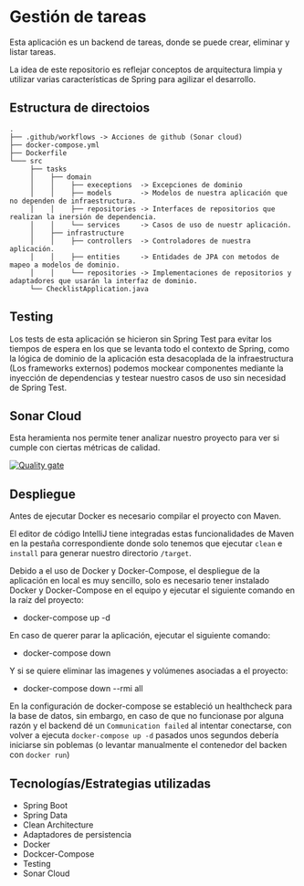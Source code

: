 # Gestión de tareas

Esta aplicación es un backend de tareas, donde se puede crear, eliminar y listar tareas.

La idea de este repositorio es reflejar conceptos de arquitectura limpia y utilizar varias características de Spring para agilizar el desarrollo.

## Estructura de directoios
```
.
├── .github/workflows -> Acciones de github (Sonar cloud)
├── docker-compose.yml
├── Dockerfile
└─── src
     ├── tasks
     │    ├── domain
     │    │    ├── execeptions  -> Excepciones de dominio
     │    │    ├── models       -> Modelos de nuestra aplicación que no dependen de infraestructura.
     │    │    ├── repositories -> Interfaces de repositorios que realizan la inersión de dependencia.
     │    │    └── services     -> Casos de uso de nuestr aplicación.
     │    ├── infrastructure
     │    │    ├── controllers  -> Controladores de nuestra aplicación.
     │    │    ├── entities     -> Entidades de JPA con metodos de mapeo a modelos de dominio.
     │    │    └── repositories -> Implementaciones de repositorios y adaptadores que usarán la interfaz de dominio.
     └── ChecklistApplication.java
```
## Testing
Los tests de esta aplicación se hicieron sin Spring Test para evitar los tiempos de espera en los que se levanta todo el contexto de Spring, como la lógica de dominio de la aplicación esta desacoplada de la infraestructura (Los frameworks externos) podemos mockear componentes mediante la inyección de dependencias y testear nuestro casos de uso sin necesidad de Spring Test.

## Sonar Cloud
Esta heramienta nos permite tener analizar nuestro proyecto para ver si cumple con ciertas métricas de calidad.

[![Quality gate](https://sonarcloud.io/api/project_badges/quality_gate?project=nicovegasr_checklist-spring-jpa)](https://sonarcloud.io/summary/new_code?id=nicovegasr_checklist-spring-jpa)

## Despliegue
Antes de ejecutar Docker es necesario compilar el proyecto con Maven.

El editor de código IntelliJ tiene integradas estas funcionalidades de Maven en la pestaña correspondiente donde solo tenemos que ejecutar `clean` e `install` para generar nuestro directorio `/target`.

Debido a el uso de Docker y Docker-Compose, el despliegue de la aplicación en local es muy sencillo, solo es necesario tener instalado Docker y Docker-Compose en el equipo y ejecutar el siguiente comando en la raíz del proyecto:
* docker-compose up -d

En caso de querer parar la aplicación, ejecutar el siguiente comando:
* docker-compose down

Y si se quiere eliminar las imagenes y volúmenes asociadas a el proyecto:
* docker-compose down --rmi all

En la configuración de docker-compose se estableció un healthcheck para la base de datos, sin embargo, en caso de que no funcionase por alguna razón y el backend dé un `Communication failed` al intentar conectarse, con volver a ejecuta `docker-compose up -d` pasados unos segundos debería iniciarse sin poblemas (o levantar manualmente el contenedor  del backen con `docker run`)


## Tecnologías/Estrategias utilizadas
* Spring Boot
* Spring Data
* Clean Architecture
* Adaptadores de persistencia
* Docker
* Dockcer-Compose
* Testing
* Sonar Cloud